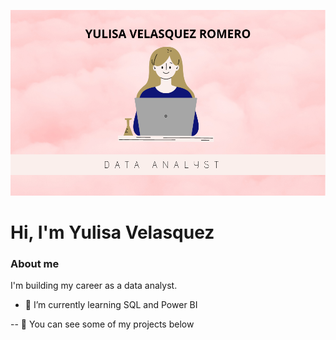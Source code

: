 ![enter image description here](https://github.com/Yulivel06/Yulivel06/blob/master/Tarjeta.png)
 
# Hi, I'm Yulisa Velasquez

### About me 

I'm  building my career as a data analyst.

- 🌱 I’m currently learning SQL and Power BI

-- :mag_right: You can see some of my projects below
